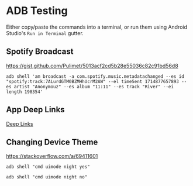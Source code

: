 # ADB Testing

Either copy/paste the commands into a terminal, or run them using Android Studio's `Run in Terminal` gutter.

## Spotify Broadcast

https://gist.github.com/Pulimet/5013acf2cd5b28e55036c82c91bd56d8

```shell
adb shell 'am broadcast -a com.spotify.music.metadatachanged --es id "spotify:track:7ALurdGTM0BZMHhUcrM2AW" --el timeSent 1714877657893 --es artist "Anonymouz" --es album "11:11" --es track "River" --ei length 198354'
```

## App Deep Links

[Deep Links](./deep_links.md)

## Changing Device Theme

https://stackoverflow.com/a/69411601

```shell
adb shell "cmd uimode night yes"
```

```shell
adb shell "cmd uimode night no"
```
